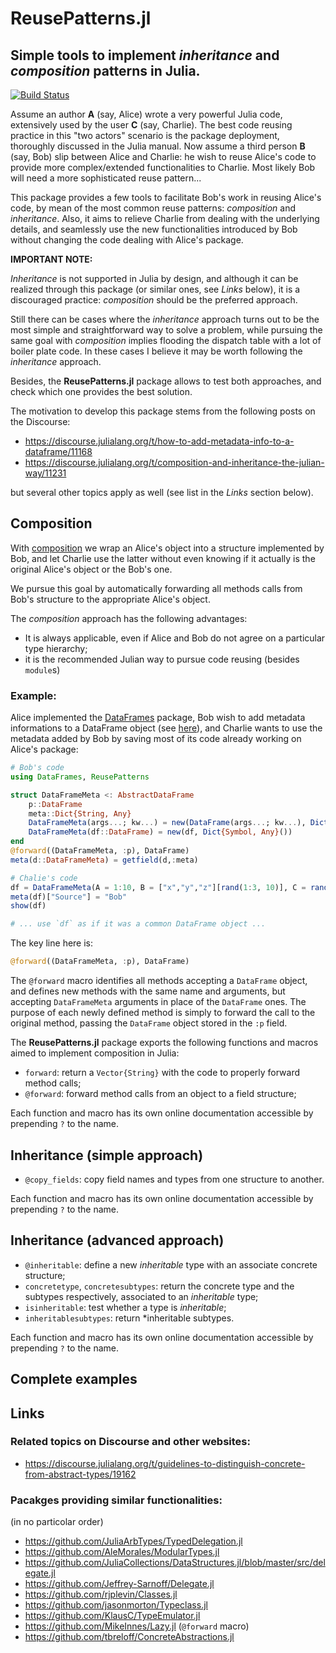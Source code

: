# ReusePatterns.jl
## Simple tools to implement *inheritance* and *composition* patterns in Julia.

[![Build Status](https://travis-ci.org/gcalderone/ReusePatterns.jl.svg?branch=master)](https://travis-ci.org/gcalderone/ReusePatterns.jl)

Assume an author **A** (say, Alice) wrote a very powerful Julia code, extensively used by the user **C** (say, Charlie).  The best code reusing practice in this "two actors" scenario is the package deployment, thoroughly discussed in the Julia manual.  Now assume a third person **B** (say, Bob) slip between Alice and Charlie: he wish to reuse Alice's code to provide more complex/extended functionalities to Charlie.  Most likely Bob will need a more sophisticated reuse pattern...

This package provides a few tools to facilitate Bob's work in reusing Alice's code, by mean of the most common reuse patterns: *composition* and *inheritance*.  Also, it aims to relieve Charlie from dealing with the underlying details, and seamlessly use the new functionalities introduced by Bob without changing the code dealing with Alice's package.


**IMPORTANT NOTE:**

*Inheritance* is not supported in Julia by design, and although it can be realized through this package (or similar ones, see *Links* below), it is a discouraged practice: *composition* should be the preferred approach.

Still there can be cases where the *inheritance* approach turns out to be the most simple and straightforward way to solve a problem, while pursuing the same goal with *composition* implies flooding the dispatch table with a lot of boiler plate code.  In these cases I believe it may be worth following the *inheritance* approach.

Besides, the **ReusePatterns.jl** package allows to test both approaches, and check which one provides the best solution.

The motivation to develop this package stems from the following posts on the Discourse:
- https://discourse.julialang.org/t/how-to-add-metadata-info-to-a-dataframe/11168
- https://discourse.julialang.org/t/composition-and-inheritance-the-julian-way/11231

but several other topics apply as well (see list in the *Links* section below).


## Composition

With [composition](https://en.wikipedia.org/wiki/Object_composition) we wrap an Alice's object into a structure implemented by Bob, and let Charlie use the latter without even knowing if it actually is the original Alice's object or the Bob's one.

We pursue this goal by automatically forwarding all methods calls from Bob's structure to the appropriate Alice's object.

The *composition* approach has the following advantages:
- It is always applicable, even if Alice and Bob do not agree on a particular type hierarchy;
- it is the recommended Julian way to pursue code reusing (besides `module`s)

### Example:

Alice implemented the [DataFrames](https://github.com/JuliaData/DataFrames.jl) package, Bob
wish to add metadata informations to a DataFrame object (see [here](https://discourse.julialang.org/t/how-to-add-metadata-info-to-a-dataframe/11168)), and Charlie wants to use the metadata added by Bob by saving most of its code already working on Alice's package:
```julia
# Bob's code
using DataFrames, ReusePatterns

struct DataFrameMeta <: AbstractDataFrame
    p::DataFrame
    meta::Dict{String, Any}
    DataFrameMeta(args...; kw...) = new(DataFrame(args...; kw...), Dict{Symbol, Any}())
    DataFrameMeta(df::DataFrame) = new(df, Dict{Symbol, Any}())
end
@forward((DataFrameMeta, :p), DataFrame)
meta(d::DataFrameMeta) = getfield(d,:meta)

# Chalie's code
df = DataFrameMeta(A = 1:10, B = ["x","y","z"][rand(1:3, 10)], C = rand(10))
meta(df)["Source"] = "Bob"
show(df)

# ... use `df` as if it was a common DataFrame object ...
```
The key line here is:
```julia
@forward((DataFrameMeta, :p), DataFrame)
```
The `@forward` macro identifies all methods accepting a `DataFrame` object, and defines new methods with the same name and arguments, but accepting `DataFrameMeta` arguments in place of the `DataFrame`  ones.  The purpose of each newly defined method is simply to forward the call to the original method, passing the `DataFrame` object stored in the `:p` field.

The **ReusePatterns.jl** package exports the following functions and macros aimed to implement  composition in Julia:
- `forward`: return a `Vector{String}` with the code to properly forward method calls;
- `@forward`: forward method calls from an object to a field structure;

Each function and macro has its own online documentation accessible by prepending `?` to the name.


## Inheritance (simple approach)
- `@copy_fields`: copy field names and types from one structure to another.

Each function and macro has its own online documentation accessible by prepending `?` to the name.

## Inheritance (advanced approach)
- `@inheritable`: define a new *inheritable* type with an associate concrete structure;
- `concretetype`, `concretesubtypes`: return the concrete type and the subtypes respectively, associated to an *inheritable* type;
- `isinheritable`: test whether a type is *inheritable*;
- `inheritablesubtypes`: return *inheritable subtypes.

Each function and macro has its own online documentation accessible by prepending `?` to the name.


## Complete examples



## Links 

### Related topics on Discourse and other websites:
- https://discourse.julialang.org/t/guidelines-to-distinguish-concrete-from-abstract-types/19162


### Pacakges providing similar functionalities:
(in no particolar order)

- https://github.com/JuliaArbTypes/TypedDelegation.jl
- https://github.com/AleMorales/ModularTypes.jl
- https://github.com/JuliaCollections/DataStructures.jl/blob/master/src/delegate.jl
- https://github.com/Jeffrey-Sarnoff/Delegate.jl
- https://github.com/rjplevin/Classes.jl
- https://github.com/jasonmorton/Typeclass.jl
- https://github.com/KlausC/TypeEmulator.jl
- https://github.com/MikeInnes/Lazy.jl (`@forward` macro)
- https://github.com/tbreloff/ConcreteAbstractions.jl
